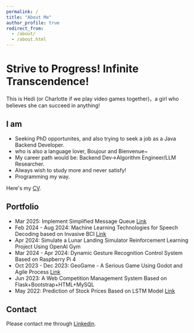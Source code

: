 ```yaml
---
permalink: /
title: "About Me"
author_profile: true
redirect_from: 
  - /about/
  - /about.html
---
```


Strive to Progress! Infinite Transcendence!
======
This is Hedi (or Charlotte if we play video games together)，a girl who believes she can succeed in anything!

## I am
- Seeking PhD opportunites, and also trying to seek a job as a Java Backend Developer. 
- who is also a language lover, Boujour and Bienvenue~
- My career path would be: Backend Dev->Algorithm Engineer/LLM Researcher. 
- Always wish to study more and never satisfy!
- Programming my way.

Here's my [CV](/files/resume.pdf).

## Portfolio
 - Mar 2025: Implement Simplified Message Queue [Link](https://github.com/CharlotteDiamond/Work-MQ)
 - Feb 2024 - Aug 2024: Machine Learning Technologies for Speech Decoding based on Invasive BCI [Link](https://github.com/CharlotteDiamond/BCI-Speech-Decoding)
 - Apr 2024: Simulate a Lunar Landing Simulator Reinforcement Learning Project Using OpenAI Gym
 - Mar 2024 - Apr 2024: Dynamic Gesture Recognition Control System Based on Raspberry Pi 4
 - Oct 2023 - Dec 2023: GeoGame - A Serious Game Using Godot and Agile Process [Link](https://github.com/CharlotteDiamond/Coursework-GeoGame)
 - Jun 2023: A Web Competition Management System Based on Flask+Bootstrap+HTML+MySQL
 - May 2022: Prediction of Stock Prices Based on LSTM Model [Link](https://github.com/CharlotteDiamond/Interest-Analysis_and_Predicton_for_Stocks_using_LSTM)


## Contact
Please contact me through [Linkedin](https://www.linkedin.com/in/hedi-h/).


<script type='text/javascript' id='clustrmaps' src='//cdn.clustrmaps.com/map_v2.js?cl=ffffff&w=312&t=tt&d=WWgOfq4agmQMsv-liNWF_IqrTiXrb-1nqoPvyzlC238'></script>